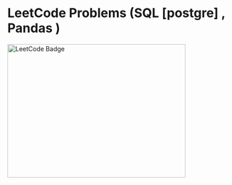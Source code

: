 # LeetCode  Problems (SQL [postgre] , Pandas )

<img src="https://github.com/MOElkateb9/leetcode/assets/166956786/1b05f38d-bb26-4e16-9be5-f7d70749ea16" alt="LeetCode Badge" width="400" height="300">

